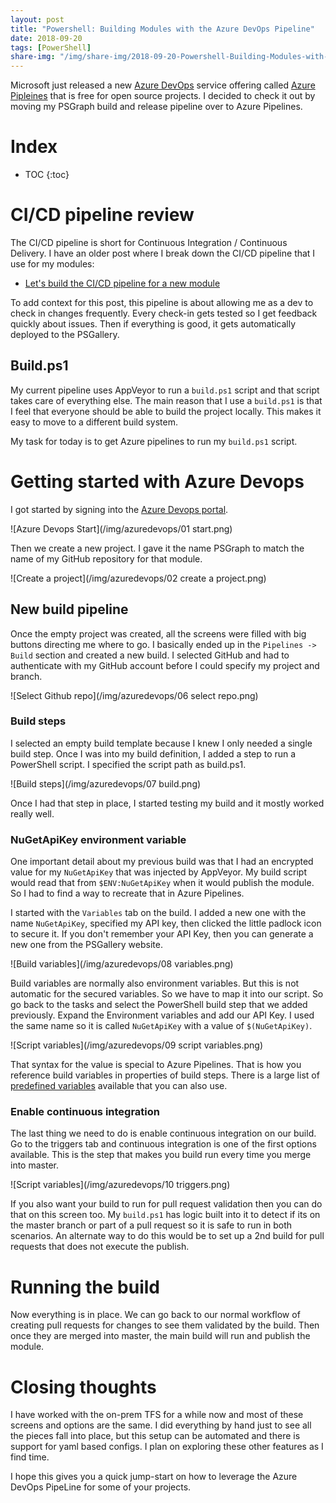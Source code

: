 ```yaml
---
layout: post
title: "Powershell: Building Modules with the Azure DevOps Pipeline"
date: 2018-09-20
tags: [PowerShell]
share-img: "/img/share-img/2018-09-20-Powershell-Building-Modules-with-the-Azure-DevOps-Pipeline.png"
---
```

Microsoft just released a new [Azure DevOps](https://azure.microsoft.com/en-us/services/devops/?nav=min) service offering called [Azure Pipleines](https://azure.microsoft.com/en-us/services/devops/pipelines) that is free for open source projects. I decided to check it out by moving my PSGraph build and release pipeline over to Azure Pipelines.
<!--more-->

# Index

* TOC
{:toc}

# CI/CD pipeline review

The CI/CD pipeline is short for Continuous Integration / Continuous Delivery. I have an older post where I break down the CI/CD pipeline that I use for my modules:

* [Let's build the CI/CD pipeline for a new module](/2017-01-21-powershell-module-continious-delivery-pipeline/?utm_source=blog&utm_medium=blog&utm_content=azurepipelines)

To add context for this post, this pipeline is about allowing me as a dev to check in changes frequently. Every check-in gets tested so I get feedback quickly about issues. Then if everything is good, it gets automatically deployed to the PSGallery.

## Build.ps1

My current pipeline uses AppVeyor to run a `build.ps1` script and that script takes care of everything else. The main reason that I use a `build.ps1` is that I feel that everyone should be able to build the project locally. This makes it easy to move to a different build system.

My task for today is to get Azure pipelines to run my `build.ps1` script.

# Getting started with Azure Devops

I got started by signing into the [Azure Devops portal](https://azure.microsoft.com/en-us/services/devops/?nav=min).

![Azure Devops Start](/img/azuredevops/01 start.png)

 Then we create a new project. I gave it the name PSGraph to match the name of my GitHub repository for that module.

![Create a project](/img/azuredevops/02 create a project.png)

## New build pipeline

Once the empty project was created, all the screens were filled with big buttons directing me where to go. I basically ended up in the `Pipelines -> Build` section and created a new build. I selected GitHub and had to authenticate with my GitHub account before I could specify my project and branch.

![Select Github repo](/img/azuredevops/06 select repo.png)

### Build steps

I selected an empty build template because I knew I only needed a single build step. Once I was into my build definition, I added a step to run a PowerShell script. I specified the script path as build.ps1.

![Build steps](/img/azuredevops/07 build.png)

Once I had that step in place, I started testing my build and it mostly worked really well.

### NuGetApiKey environment variable

One important detail about my previous build was that I had an encrypted value for my `NuGetApiKey` that was injected by AppVeyor. My build script would read that from `$ENV:NuGetApiKey` when it would publish the module. So I had to find a way to recreate that in Azure Pipelines.

I started with the `Variables` tab on the build. I added a new one with the name `NuGetApiKey`, specified my API key, then clicked the little padlock icon to secure it. If you don't remember your API Key, then you can generate a new one from the PSGallery website.

![Build variables](/img/azuredevops/08 variables.png)

Build variables are normally also environment variables. But this is not automatic for the secured variables. So we have to map it into our script. So go back to the tasks and select the PowerShell build step that we added previously. Expand the Environment variables and add our API Key. I used the same name so it is called `NuGetApiKey` with a value of `$(NuGetApiKey)`.

![Script variables](/img/azuredevops/09 script variables.png)

That syntax for the value is special to Azure Pipelines. That is how you reference build variables in properties of build steps. There is a large list of [predefined variables](https://docs.microsoft.com/en-us/azure/devops/pipelines/build/variables?view=vsts) available that you can also use.

### Enable continuous integration

The last thing we need to do is enable continuous integration on our build. Go to the triggers tab and continuous integration is one of the first options available. This is the step that makes you build run every time you merge into master.

![Script variables](/img/azuredevops/10 triggers.png)

If you also want your build to run for pull request validation then you can do that on this screen too. My `build.ps1` has logic built into it to detect if its on the master branch or part of a pull request so it is safe to run in both scenarios. An alternate way to do this would be to set up a 2nd build for pull requests that does not execute the publish.

# Running the build

Now everything is in place. We can go back to our normal workflow of creating pull requests for changes to see them validated by the build. Then once they are merged into master, the main build will run and publish the module.

# Closing thoughts

I have worked with the on-prem TFS for a while now and most of these screens and options are the same. I did everything by hand just to see all the pieces fall into place, but this setup can be automated and there is support for yaml based configs. I plan on exploring these other features as I find time.

I hope this gives you a quick jump-start on how to leverage the Azure DevOps PipeLine for some of your projects.